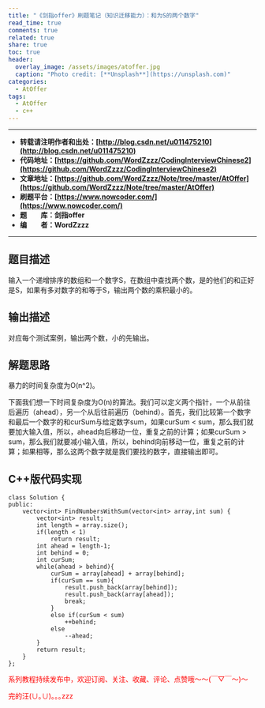 ```yaml
---
title: "《剑指offer》刷题笔记（知识迁移能力）：和为S的两个数字"
read_time: true
comments: true
related: true
share: true
toc: true
header:
  overlay_image: /assets/images/atoffer.jpg
  caption: "Photo credit: [**Unsplash**](https://unsplash.com)"
categories:
  - AtOffer
tags:
  - AtOffer
  - c++
---
```


----------

- **转载请注明作者和出处：[http://blog.csdn.net/u011475210](http://blog.csdn.net/u011475210)**
- **代码地址：[https://github.com/WordZzzz/CodingInterviewChinese2](https://github.com/WordZzzz/CodingInterviewChinese2)**
- **文章地址：[https://github.com/WordZzzz/Note/tree/master/AtOffer](https://github.com/WordZzzz/Note/tree/master/AtOffer)**
- **刷题平台：[https://www.nowcoder.com/](https://www.nowcoder.com/)**
- **题&emsp;&emsp;库：剑指offer**
- **编&emsp;&emsp;者：WordZzzz**

----------

## 题目描述

输入一个递增排序的数组和一个数字S，在数组中查找两个数，是的他们的和正好是S，如果有多对数字的和等于S，输出两个数的乘积最小的。

## 输出描述

对应每个测试案例，输出两个数，小的先输出。

## 解题思路

暴力的时间复杂度为O(n^2)。

下面我们想一下时间复杂度为O(n)的算法。我们可以定义两个指针，一个从前往后遍历（ahead），另一个从后往前遍历（behind）。首先，我们比较第一个数字和最后一个数字的和curSum与给定数字sum，如果curSum < sum，那么我们就要加大输入值，所以，ahead向后移动一位，重复之前的计算；如果curSum > sum，那么我们就要减小输入值，所以，behind向前移动一位，重复之前的计算；如果相等，那么这两个数字就是我们要找的数字，直接输出即可。

## C++版代码实现

```
class Solution {
public:
    vector<int> FindNumbersWithSum(vector<int> array,int sum) {
        vector<int> result;
        int length = array.size();
        if(length < 1)
            return result;
        int ahead = length-1;
        int behind = 0;
        int curSum;
        while(ahead > behind){
            curSum = array[ahead] + array[behind];
            if(curSum == sum){
                result.push_back(array[behind]);
                result.push_back(array[ahead]);
                break;
            }
            else if(curSum < sum)
                ++behind;
            else
                --ahead;
        }
        return result;
    }
};
```

<span style="color: red">系列教程持续发布中，欢迎订阅、关注、收藏、评论、点赞哦～～(￣▽￣～)～</span>

<span style="color: red">完的汪(∪｡∪)｡｡｡zzz</span>